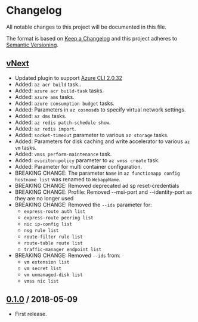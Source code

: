 # Changelog
All notable changes to this project will be documented in this file.

The format is based on [Keep a Changelog](http://keepachangelog.com/en/1.0.0/)
and this project adheres to [Semantic Versioning](http://semver.org/spec/v2.0.0.html).

## [vNext]

- Updated plugin to support [Azure CLI 2.0.32](https://docs.microsoft.com/en-us/cli/azure/release-notes-azure-cli?view=azure-cli-latest#may-7-2018)
- Added: `az acr build` task..
- Added: `azure acr build-task` tasks.
- Added: `azure ams` tasks.
- Added: `azure consumption budget` tasks.
- Added: Parameters in `az cosmosdb` to specify virtual network settings.
- Added: `az dms` tasks.
- Added: `az redis patch-schedule show`.
- Added: `az redis import`.
- Added: `socket-timeout` parameter to various `az storage` tasks.
- Added: Parameters for disk caching and write accelerator to various `az vm` tasks.
- Added: `vmss perform-maintenance` task.
- Added: `eviciton-policy` parameter to `az vmss create` task.
- Added: Parameter for multi container configuration.
- BREAKING CHANGE: The parameter `Name` in `az functionapp config hostname list` was renamed to `WebappName`.
- BREAKING CHANGE: Removed deprecated ad sp reset-credentials
- BREAKING CHANGE: Profile: Removed --msi-port and --identity-port as they are no longer used
- BREAKING CHANGE: Removed the `--ids` parameter for: 
  * `express-route auth list`
  * `express-route peering list`
  * `nic ip-config list`
  * `nsg rule list`
  * `route-filter rule list`
  * `route-table route list`
  * `traffic-manager endpoint list`
- BREAKING CHANGE: Removed `--ids` from:
  * `vm extension list`
  * `vm secret list`
  * `vm unmanaged-disk list`
  * `vmss nic list`

## [0.1.0] / 2018-05-09
- First release.

[vNext]: https://github.com/arodus/nuke-azure-cli/compare/0.1.0...HEAD
[0.1.0]: https://github.com/arodus/nuke-azure-cli/tree/0.1.0
